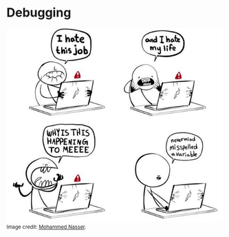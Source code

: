 <!-- markdownlint-disable MD033 -->
# Debugging

![debugging](/images/debugging.jpg)
<sup>Image credit: [Mohammed Nasser](https://twitter.com/Nasser_Junior/status/1295805928315531264).</sup>
